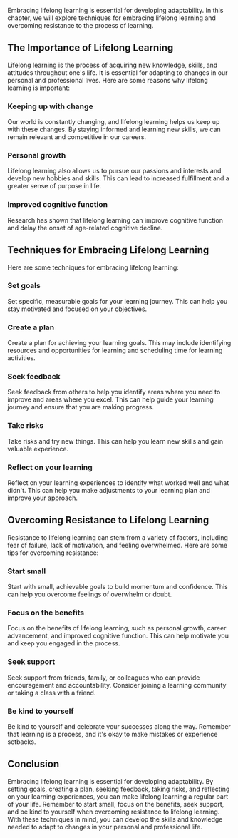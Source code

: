 
Embracing lifelong learning is essential for developing adaptability. In this chapter, we will explore techniques for embracing lifelong learning and overcoming resistance to the process of learning.

The Importance of Lifelong Learning
-----------------------------------

Lifelong learning is the process of acquiring new knowledge, skills, and attitudes throughout one's life. It is essential for adapting to changes in our personal and professional lives. Here are some reasons why lifelong learning is important:

### Keeping up with change

Our world is constantly changing, and lifelong learning helps us keep up with these changes. By staying informed and learning new skills, we can remain relevant and competitive in our careers.

### Personal growth

Lifelong learning also allows us to pursue our passions and interests and develop new hobbies and skills. This can lead to increased fulfillment and a greater sense of purpose in life.

### Improved cognitive function

Research has shown that lifelong learning can improve cognitive function and delay the onset of age-related cognitive decline.

Techniques for Embracing Lifelong Learning
------------------------------------------

Here are some techniques for embracing lifelong learning:

### Set goals

Set specific, measurable goals for your learning journey. This can help you stay motivated and focused on your objectives.

### Create a plan

Create a plan for achieving your learning goals. This may include identifying resources and opportunities for learning and scheduling time for learning activities.

### Seek feedback

Seek feedback from others to help you identify areas where you need to improve and areas where you excel. This can help guide your learning journey and ensure that you are making progress.

### Take risks

Take risks and try new things. This can help you learn new skills and gain valuable experience.

### Reflect on your learning

Reflect on your learning experiences to identify what worked well and what didn't. This can help you make adjustments to your learning plan and improve your approach.

Overcoming Resistance to Lifelong Learning
------------------------------------------

Resistance to lifelong learning can stem from a variety of factors, including fear of failure, lack of motivation, and feeling overwhelmed. Here are some tips for overcoming resistance:

### Start small

Start with small, achievable goals to build momentum and confidence. This can help you overcome feelings of overwhelm or doubt.

### Focus on the benefits

Focus on the benefits of lifelong learning, such as personal growth, career advancement, and improved cognitive function. This can help motivate you and keep you engaged in the process.

### Seek support

Seek support from friends, family, or colleagues who can provide encouragement and accountability. Consider joining a learning community or taking a class with a friend.

### Be kind to yourself

Be kind to yourself and celebrate your successes along the way. Remember that learning is a process, and it's okay to make mistakes or experience setbacks.

Conclusion
----------

Embracing lifelong learning is essential for developing adaptability. By setting goals, creating a plan, seeking feedback, taking risks, and reflecting on your learning experiences, you can make lifelong learning a regular part of your life. Remember to start small, focus on the benefits, seek support, and be kind to yourself when overcoming resistance to lifelong learning. With these techniques in mind, you can develop the skills and knowledge needed to adapt to changes in your personal and professional life.

